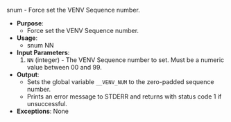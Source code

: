 snum - Force set the VENV Sequence number.
- **Purpose**:
  - Force set the VENV Sequence number.
- **Usage**: 
  - snum NN
- **Input Parameters**: 
  1. `NN` (integer) - The VENV Sequence number to set. Must be a numeric value between 00 and 99.
- **Output**: 
  - Sets the global variable `__VENV_NUM` to the zero-padded sequence number.
  - Prints an error message to STDERR and returns with status code 1 if unsuccessful.
- **Exceptions**: None

